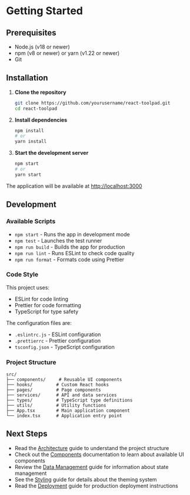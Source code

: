 # Getting Started

## Prerequisites
- Node.js (v18 or newer)
- npm (v8 or newer) or yarn (v1.22 or newer)
- Git

## Installation

1. **Clone the repository**
   ```bash
   git clone https://github.com/yourusername/react-toolpad.git
   cd react-toolpad
   ```

2. **Install dependencies**
   ```bash
   npm install
   # or
   yarn install
   ```

3. **Start the development server**
   ```bash
   npm start
   # or
   yarn start
   ```

The application will be available at [http://localhost:3000](http://localhost:3000)

## Development

### Available Scripts

- `npm start` - Runs the app in development mode
- `npm test` - Launches the test runner
- `npm run build` - Builds the app for production
- `npm run lint` - Runs ESLint to check code quality
- `npm run format` - Formats code using Prettier

### Code Style

This project uses:
- ESLint for code linting
- Prettier for code formatting
- TypeScript for type safety

The configuration files are:
- `.eslintrc.js` - ESLint configuration
- `.prettierrc` - Prettier configuration
- `tsconfig.json` - TypeScript configuration

### Project Structure

```
src/
├── components/     # Reusable UI components
├── hooks/         # Custom React hooks
├── pages/         # Page components
├── services/      # API and data services
├── types/         # TypeScript type definitions
├── utils/         # Utility functions
├── App.tsx        # Main application component
└── index.tsx      # Application entry point
```

## Next Steps

- Read the [Architecture](./architecture.md) guide to understand the project structure
- Check out the [Components](./components.md) documentation to learn about available UI components
- Review the [Data Management](./data-management.md) guide for information about state management
- See the [Styling](./styling.md) guide for details about the theming system
- Read the [Deployment](./deployment.md) guide for production deployment instructions 